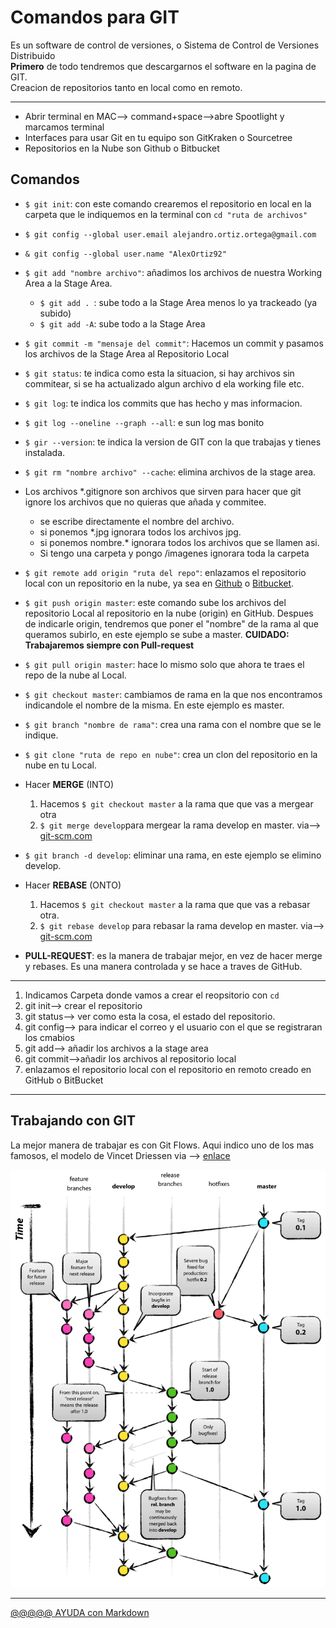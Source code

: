 # Comandos para GIT
Es un software de control de versiones, o Sistema de Control de Versiones Distribuido  
**Primero** de todo tendremos que descargarnos el software en la pagina de GIT.  
Creacion de repositorios tanto en local como en remoto.  

---
- Abrir terminal en MAC--> command+space-->abre Spootlight y marcamos terminal
- Interfaces para usar Git en tu equipo son GitKraken o Sourcetree
- Repositorios en la Nube son Github o Bitbucket

## Comandos

- `$ git init`: con este comando crearemos el repositorio en local en la carpeta que le indiquemos en la terminal con `cd "ruta de archivos"`

- `$ git config --global user.email alejandro.ortiz.ortega@gmail.com`

- `& git config --global user.name "AlexOrtiz92"`

- `$ git add "nombre archivo"`: añadimos los archivos de nuestra Working Area a la Stage Area.  
    - `$ git add . `: sube todo a la Stage Area menos lo ya trackeado (ya subido)
    - `$ git add -A`: sube todo a la Stage Area

- `$ git commit -m "mensaje del commit"`: Hacemos un commit y pasamos los archivos de la Stage Area al Repositorio Local

- `$ git status`: te indica como esta la situacion, si hay archivos sin commitear, si se ha actualizado algun archivo d ela working file etc.

- `$ git log`: te indica los commits que has hecho y mas informacion.

- `$ git log --oneline --graph --all`: e sun log mas bonito

- `$ gir --version`: te indica la version de GIT con la que trabajas y tienes instalada.

- `$ git rm "nombre archivo" --cache`: elimina archivos de la stage area.

- Los archivos *.gitignore son archivos que sirven para hacer que git ignore los archivos que no quieras que añada y commitee. 
    - se escribe directamente el nombre del archivo.
    - si ponemos *.jpg ignorara todos los archivos jpg.
    - si ponemos nombre.* ignorara todos los archivos que se llamen asi.
    - Si tengo una carpeta y pongo /imagenes ignorara toda la carpeta


- `$ git remote add origin "ruta del repo"`: enlazamos el repositorio local con un repositorio en la nube, ya sea en [Github](https://github.com/AlexOrtiz92)  o [Bitbucket](https://bitbucket.org/dashboard/overview).

- `$ git push origin master`: este comando sube los archivos del repositorio Local al repositorio en la nube (origin) en GitHub. Despues de indicarle origin, tendremos que poner el "nombre" de la rama al que queramos subirlo, en este ejemplo se sube a master. **CUIDADO: Trabajaremos siempre con Pull-request**

- `$ git pull origin master`: hace lo mismo solo que ahora te traes el repo de la nube al Local.

- `$ git checkout master`: cambiamos de rama en la que nos encontramos indicandole el nombre de la misma. En este ejemplo es master.

- `$ git branch "nombre de rama"`: crea una rama con el nombre que se le indique.

- `$ git clone "ruta de repo en nube"`: crea un clon del repositorio en la nube en tu Local.

- Hacer **MERGE** (INTO)
    1. Hacemos `$ git checkout master` a la rama que que vas a mergear otra
    2. `$ git merge develop`para mergear la rama develop en master.
    via--> [git-scm.com](https://git-scm.com/book/en/v2/Git-Branching-Basic-Branching-and-Merging)

- `$ git branch -d develop`: eliminar una rama, en este ejemplo se elimino develop.

- Hacer **REBASE** (ONTO)
    1. Hacemos `$ git checkout master` a la rama que que vas a rebasar otra.
    2. `$ git rebase develop` para rebasar la rama develop en master.
    via--> [git-scm.com](https://git-scm.com/docs/git-rebase)

- **PULL-REQUEST**: es la manera de trabajar mejor, en vez de hacer merge y rebases. Es una manera controlada y se hace a traves de GitHub.

---
1. Indicamos Carpeta donde vamos a crear el reopsitorio con `cd`
2. git init--> crear el repositorio
3. git status--> ver como esta la cosa, el estado del repositorio.
4. git config--> para indicar el correo y el usuario con el que se registraran los cmabios
5. git add--> añadir los archivos a la stage area
6. git commit-->añadir los archivos al repositorio local
7. enlazamos el repositorio local con el repositorio en remoto creado en GitHub o BitBucket

---
## Trabajando con GIT

La mejor manera de trabajar es con Git Flows. Aqui indico uno de los mas famosos, el modelo de Vincet Driessen via --> [enlace](https://nvie.com/posts/a-successful-git-branching-model/)
   
![Vincet Driessen gitflowVincet Driessen](imagenes_md/Vincent_Driessen-GitFlow_md.png "Vincet Driessen gitflowVincet Driessen")


























---
[@@@@@ AYUDA con Markdown](https://markdown.es/sintaxis-markdown/)